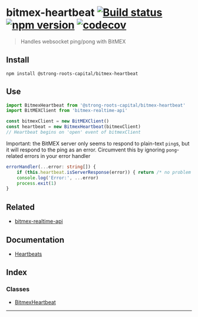 
bitmex-heartbeat [![Build status](https://travis-ci.org/strong-roots-capital/bitmex-heartbeat.svg?branch=master)](https://travis-ci.org/strong-roots-capital/bitmex-heartbeat) [![npm version](https://img.shields.io/npm/v/@strong-roots-capital/bitmex-heartbeat.svg)](https://npmjs.org/package/@strong-roots-capital/bitmex-heartbeat) [![codecov](https://codecov.io/gh/strong-roots-capital/bitmex-heartbeat/branch/master/graph/badge.svg)](https://codecov.io/gh/strong-roots-capital/bitmex-heartbeat)
===============================================================================================================================================================================================================================================================================================================================================================================================================================================================================================================

> Handles websocket ping/pong with BitMEX

Install
-------

```shell
npm install @strong-roots-capital/bitmex-heartbeat
```

Use
---

```typescript
import BitmexHeartbeat from '@strong-roots-capital/bitmex-heartbeat'
import BitMEXClient from 'bitmex-realtime-api'

const bitmexClient = new BitMEXClient()
const heartbeat = new BitmexHeartbeat(bitmexClient)
// Heartbeat begins on 'open' event of bitmexClient
```

Important: the BitMEX server only seems to respond to plain-text `ping`s, but it will respond to the ping as an error. Circumvent this by ignoring `pong`\-related errors in your error handler

```typescript
errorHandler(...error: string[]) {
    if (this.heartbeat.isServerResponse(error)) { return /* no problem here */ }
    console.log('Error:', ...error)
    process.exit(1)
}
```

Related
-------

*   [bitmex-realtime-api](https://www.npmjs.com/package/bitmex-realtime-api)

Documentation
-------------

*   [Heartbeats](https://www.bitmex.com/app/wsAPI#Heartbeats)

## Index

### Classes

* [BitmexHeartbeat](classes/bitmexheartbeat.md)

---

